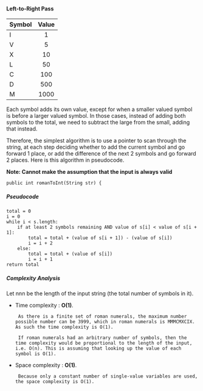#### Left-to-Right Pass

| Symbol        | Value         |
| ------------- |:-------------:|
| I             | 1             |
| V             | 5             |
| X             | 10            |
| L             | 50            |
| C             | 100           |
| D             | 500           |
| M             | 1000          |

Each symbol adds its own value, except for when a smaller valued symbol is before a larger valued symbol. In those cases, instead of adding both symbols to the total, we need to subtract the large from the small, adding that instead.

Therefore, the simplest algorithm is to use a pointer to scan through the string, at each step deciding whether to add the current symbol and go forward 1 place, or add the difference of the next 2 symbols and go forward 2 places. Here is this algorithm in pseudocode.

**Note: Cannot make the assumption that the input is always valid**

```{java}
public int romanToInt(String str) {
```
       
##### Pseudocode
```
total = 0
i = 0
while i < s.length:
    if at least 2 symbols remaining AND value of s[i] < value of s[i + 1]:
        total = total + (value of s[i + 1]) - (value of s[i])  
        i = i + 2
    else:
        total = total + (value of s[i])
        i = i + 1
return total
```

##### Complexity Analysis

Let nnn be the length of the input string (the total number of symbols in it).

* Time complexity : **O(1)**.

       As there is a finite set of roman numerals, the maximum number possible number can be 3999, which in roman numerals is MMMCMXCIX. As such the time complexity is O(1).

       If roman numerals had an arbitrary number of symbols, then the time complexity would be proportional to the length of the input, i.e. O(n). This is assuming that looking up the value of each symbol is O(1).

* Space complexity : **O(1)**.

       Because only a constant number of single-value variables are used, the space complexity is O(1).

